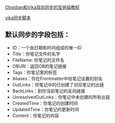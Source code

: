 [Obsidian和Vika双向同步的宝爸级教程](https://www.bilibili.com/video/BV1Na411i7fm/?t=101&vd_source=81223299ca5d449a34daaab3e1102d1d)

[vika同步脚本](https://milinshushe.feishu.cn/docs/doccnSwkXMw7tEQJwmBg72yzpLb)

## 默认同步的字段包括：

-   ID：一个由日期和时间组成的唯一ID
-   Title：你笔记文件的名字
-   FileName: 你笔记的文件名
-   OBURI：返回OB的笔记链接
-   Tags：你笔记里的标签
-   Aliases：你在Frontmatter中给笔记设置的别名
-   OutLinks：你笔记中的已创建了对应笔记的出链
-   BackLinks：到你当前笔记的反向链接
-   UnresolvedOutLinks：你笔记中未创建的所有出链
-   CreatedTime：你笔记的创建时间
-   UpdatedTime：你笔记的更新时间
-   Content：你笔记的内容